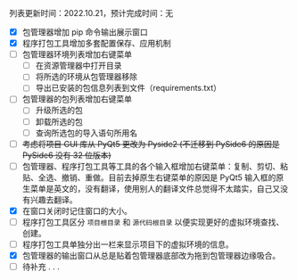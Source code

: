 列表更新时间：2022.10.21，预计完成时间：无

- [x] 包管理器增加 pip 命令输出展示窗口
- [x] 程序打包工具增加多套配置保存、应用机制
- [ ] 包管理器环境列表增加右键菜单
  - [ ] 在资源管理器中打开目录
  - [ ] 将所选的环境从包管理器移除
  - [ ] 导出已安装的包信息列表到文件（requirements.txt）
- [ ] 包管理器的包列表增加右键菜单
  - [ ] 升级所选的包
  - [ ] 卸载所选的包
  - [ ] 查询所选包的导入语句所用名
- [ ] ~~考虑将项目 GUI 库从 PyQt5 更改为 Pyside2 (不迁移到 PySide6 的原因是 PySide6 没有 32 位版本)~~
- [ ] 包管理器、程序打包工具等工具的各个输入框增加右键菜单：复制、剪切、粘贴、全选、撤销、重做。目前去掉原生右键菜单的原因是 PyQt5 输入框的原生菜单是英文的，没有翻译，使用别人的翻译文件总觉得不太踏实，自己又没有兴趣去翻译。
- [x] 在窗口关闭时记住窗口的大小。
- [ ] 程序打包工具区分 `项目根目录` 和 `源代码根目录` 以便实现更好的虚拟环境查找、创建。
- [ ] 程序打包工具单独分出一栏来显示项目下的虚拟环境的信息。
- [x] 包管理器的输出窗口从总是贴着包管理器底部改为拖到包管理器边缘吸合。
- [ ] 待补充 . . .
